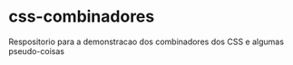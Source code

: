 # css-combinadores
Respositorio para a demonstracao dos combinadores dos CSS e algumas pseudo-coisas

